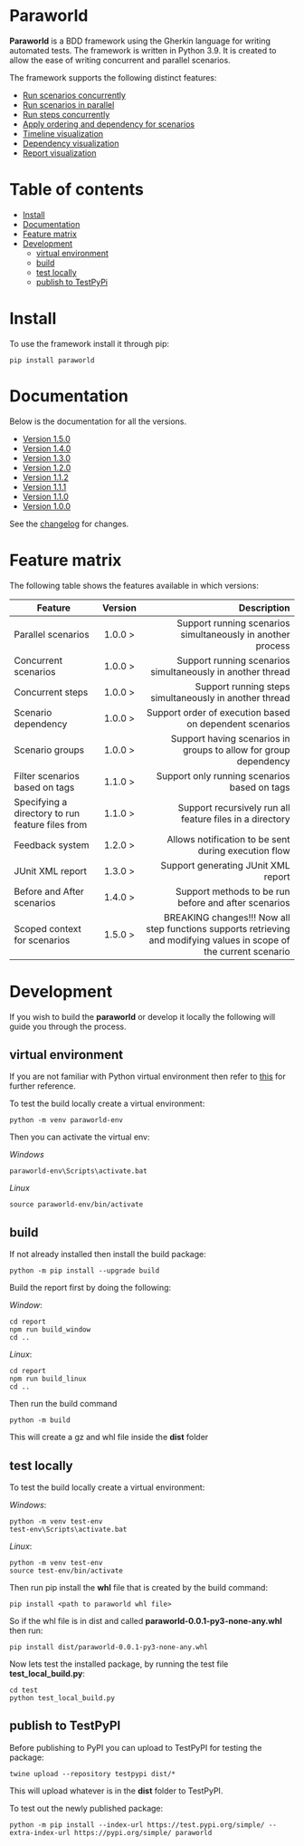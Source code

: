 # Paraworld

**Paraworld** is a BDD framework using the Gherkin language for writing automated tests. The framework is written in Python 3.9.
It is created to allow the ease of writing concurrent and parallel scenarios.

The framework supports the following distinct features:

- [Run scenarios concurrently](docs/version1.5.0/dependency-graph.md#concurrent-scenarios)
- [Run scenarios in parallel](docs/version1.5.0/dependency-graph.md#parallel-scenarios)
- [Run steps concurrently](docs/version1.5.0/dependency-graph.md#concurrent-steps)
- [Apply ordering and dependency for scenarios](docs/version1.5.0/dependency-graph.md#dependency)
- [Timeline visualization](docs/version1.5.0/dependency-graph.md#timeline-visualization)
- [Dependency visualization](docs/version1.5.0/dependency-graph.md#dependency-graph)
- [Report visualization](docs/version1.5.0/dependency-graph.md#report-visualization)

# Table of contents


- [Install](#install)
- [Documentation](#documentation)
- [Feature matrix](#feature-matrix)
- [Development](#development)
  - [virtual environment](#virtual-environment)
  - [build](#build)
  - [test locally](#test-locally)
  - [publish to TestPyPi](#publish-to-testpypi)


# Install

To use the framework install it through pip:

```shell
pip install paraworld
```

# Documentation

Below is the documentation for all the versions.

- [Version 1.5.0](docs/version1.5.0/main.md#paraworld)
- [Version 1.4.0](docs/version1.4.0/main.md#paraworld)
- [Version 1.3.0](docs/version1.3.0/main.md#paraworld)
- [Version 1.2.0](docs/version1.2.0/main.md#paraworld)
- [Version 1.1.2](docs/version1.1.2/main.md#paraworld)
- [Version 1.1.1](docs/version1.1.1/main.md#paraworld)
- [Version 1.1.0](docs/version1.1.0/main.md#paraworld)
- [Version 1.0.0](docs/version1.0.0/main.md#paraworld)

See the [changelog](CHANGELOG.md) for changes.

# Feature matrix

The following table shows the features available in which versions:

| Feature         | Version | Description |
|--------------|:-----:|-----------:|
| Parallel scenarios      |  1.0.0 > |          Support running scenarios simultaneously in another process |
| Concurrent scenarios      |  1.0.0 > |          Support running scenarios simultaneously in another thread |
| Concurrent steps      |  1.0.0 > |          Support running steps simultaneously in another thread |
| Scenario dependency      |  1.0.0 > |          Support order of execution based on dependent scenarios |
| Scenario groups      |  1.0.0 > |          Support having scenarios in groups to allow for group dependency |
| Filter scenarios based on tags |  1.1.0 > |        Support only running scenarios based on tags |
| Specifying a directory to run feature files from |  1.1.0 > |        Support recursively run all feature files in a directory |
| Feedback system |  1.2.0 > |        Allows notification to be sent during execution flow |
| JUnit XML report |  1.3.0 > |        Support generating JUnit XML report |
| Before and After scenarios |  1.4.0 > |        Support methods to be run before and after scenarios |
| Scoped context for scenarios |  1.5.0 > |        BREAKING changes!!! Now all step functions supports retrieving and modifying values in scope of the current scenario |

# Development

If you wish to build the **paraworld** or develop it locally the following will guide you through the process.


## virtual environment

If you are not familiar with Python virtual environment then refer to [this](https://docs.python.org/3/library/venv.html) for further reference.

To test the build locally create a virtual environment:

```shell
python -m venv paraworld-env
```

Then you can activate the virtual env:

*Windows*

```shell
paraworld-env\Scripts\activate.bat
```

*Linux*
```shell
source paraworld-env/bin/activate
```

## build

If not already installed then install the build package:

```shell
python -m pip install --upgrade build
```

Build the report first by doing the following:

*Window*:

```shell
cd report
npm run build_window
cd ..
```

*Linux*:
```shell
cd report
npm run build_linux
cd ..
```

Then run the build command

```shell
python -m build
```

This will create a gz and whl file inside the **dist** folder

## test locally

To test the build locally create a virtual environment:

*Windows*:

```shell
python -m venv test-env
test-env\Scripts\activate.bat
```

*Linux*:
```shell
python -m venv test-env
source test-env/bin/activate
```

Then run pip install the **whl** file that is created by the build command:

```shell
pip install <path to paraworld whl file>
```

So if the whl file is in dist and called **paraworld-0.0.1-py3-none-any.whl** then run:

```shell
pip install dist/paraworld-0.0.1-py3-none-any.whl
```

Now lets test the installed package, by running the test file **test_local_build.py**:

```shell
cd test
python test_local_build.py
```

## publish to TestPyPI

Before publishing to PyPI you can upload to TestPyPI for testing the package:

```shell
twine upload --repository testpypi dist/*
``` 

This will upload whatever is in the **dist** folder to TestPyPI.

To test out the newly published package:

```shell
python -m pip install --index-url https://test.pypi.org/simple/ --extra-index-url https://pypi.org/simple/ paraworld
```